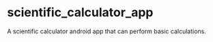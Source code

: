 # scientific_calculator_app
A scientific calculator android app that can perform basic calculations.
